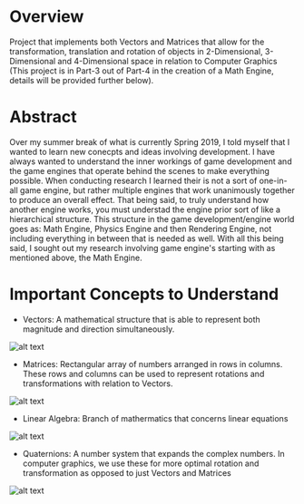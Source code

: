 # Overview
Project that implements both Vectors and Matrices that allow for the transformation, translation and rotation of objects in 2-Dimensional, 3-Dimensional and 4-Dimensional space in relation to Computer Graphics (This project is in Part-3 out of Part-4 in the creation of a Math Engine, details will be provided further below).

# Abstract
Over my summer break of what is currently Spring 2019, I told myself that I wanted to learn new conecpts and ideas involving development. I have always wanted to understand the inner workings of game development and the game engines that operate behind the scenes to make everything possible. When conducting research I learned their is not a sort of one-in-all game engine, but rather multiple engines that work unanimously together to produce an overall effect. That being said, to truly understand how another engine works, you must understad the engine prior sort of like a hierarchical structure. This structure in the game development/engine world goes as: Math Engine, Physics Engine and then Rendering Engine, not including everything in between that is needed as well. With all this being said, I sought out my research involving game engine's starting with as mentioned above, the Math Engine.

# Important Concepts to Understand
  - Vectors: A mathematical structure that is able to represent both magnitude and direction simultaneously.
  
  
  ![alt text](https://upload.wikimedia.org/wikipedia/commons/thumb/f/fd/3D_Vector.svg/300px-3D_Vector.svg.png)
  
  
  - Matrices: Rectangular array of numbers arranged in rows in columns. These rows and columns can be used to represent rotations and transformations with relation to Vectors.
  
  
  ![alt text](https://cdn.kastatic.org/googleusercontent/9XeqQ2stwpGbXuli1TWSbnHQwITfrYV_AtmjMFEtQZbAo9VvWQ0KYNBnyRx5x9Ekpwh_Pdwzu4dC6b3Y0Wb0Qsu5)
  
  
  - Linear Algebra: Branch of mathermatics that concerns linear equations
  
  
   ![alt text](https://4.bp.blogspot.com/-9Apj2QC98l0/Ws90aLaIY2I/AAAAAAAALZw/VkNC2antiGUpjVjB7LJiYHLAKeEXXlfagCPcBGAYYCw/s1600/image9.png)
  
  
  - Quaternions: A number system that expands the complex numbers. In computer graphics, we use these for more optimal rotation and transformation as opposed to just Vectors and Matrices
  
  
   ![alt text](http://www.tobynorris.com/work/prog/csharp/quatview/help/orientations_and_quaternionsb4.PNG)
  
